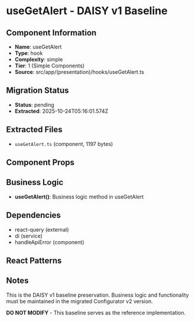 # useGetAlert - DAISY v1 Baseline

## Component Information

- **Name**: useGetAlert
- **Type**: hook
- **Complexity**: simple
- **Tier**: 1 (Simple Components)
- **Source**: src/app/(presentation)/hooks/useGetAlert.ts

## Migration Status

- **Status**: pending
- **Extracted**: 2025-10-24T05:16:01.574Z

## Extracted Files

- `useGetAlert.ts` (component, 1197 bytes)

## Component Props



## Business Logic

- **useGetAlert()**: Business logic method in useGetAlert

## Dependencies

- react-query (external)
- di (service)
- handleApiError (component)

## React Patterns



## Notes

This is the DAISY v1 baseline preservation. Business logic and functionality
must be maintained in the migrated Configurator v2 version.

**DO NOT MODIFY** - This baseline serves as the reference implementation.
